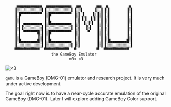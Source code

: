 ```
	 ▄▄▄▄▄▄▄▄▄▄▄  ▄▄▄▄▄▄▄▄▄▄▄  ▄▄       ▄▄  ▄         ▄
	▐░░░░░░░░░░░▌▐░░░░░░░░░░░▌▐░░▌     ▐░░▌▐░▌       ▐░▌
	▐░█▀▀▀▀▀▀▀▀▀ ▐░█▀▀▀▀▀▀▀▀▀ ▐░▌░▌   ▐░▐░▌▐░▌       ▐░▌
	▐░▌          ▐░▌          ▐░▌▐░▌ ▐░▌▐░▌▐░▌       ▐░▌
	▐░▌ ▄▄▄▄▄▄▄▄ ▐░█▄▄▄▄▄▄▄▄▄ ▐░▌ ▐░▐░▌ ▐░▌▐░▌       ▐░▌
	▐░▌▐░░░░░░░░▌▐░░░░░░░░░░░▌▐░▌  ▐░▌  ▐░▌▐░▌       ▐░▌
	▐░▌ ▀▀▀▀▀▀█░▌▐░█▀▀▀▀▀▀▀▀▀ ▐░▌   ▀   ▐░▌▐░▌       ▐░▌
	▐░▌       ▐░▌▐░▌          ▐░▌       ▐░▌▐░▌       ▐░▌
	▐░█▄▄▄▄▄▄▄█░▌▐░█▄▄▄▄▄▄▄▄▄ ▐░▌       ▐░▌▐░█▄▄▄▄▄▄▄█░▌
	▐░░░░░░░░░░░▌▐░░░░░░░░░░░▌▐░▌       ▐░▌▐░░░░░░░░░░░▌
	▀▀▀▀▀▀▀▀▀▀▀  ▀▀▀▀▀▀▀▀▀▀▀  ▀         ▀  ▀▀▀▀▀▀▀▀▀▀▀
					the GameBoy Emulator
							m0x <3
```
![<3](https://github.com/m0xxz/gemu/blob/main/assets/leaphere_pokemon_yellow.jpeg?raw=true)

`gemu` is a GameBoy (DMG-01) emulator and research project. It is very much under active development.

The goal right now is to have a near-cycle accurate emulation of the original GameBoy (DMG-01). Later I will explore adding GameBoy Color support.